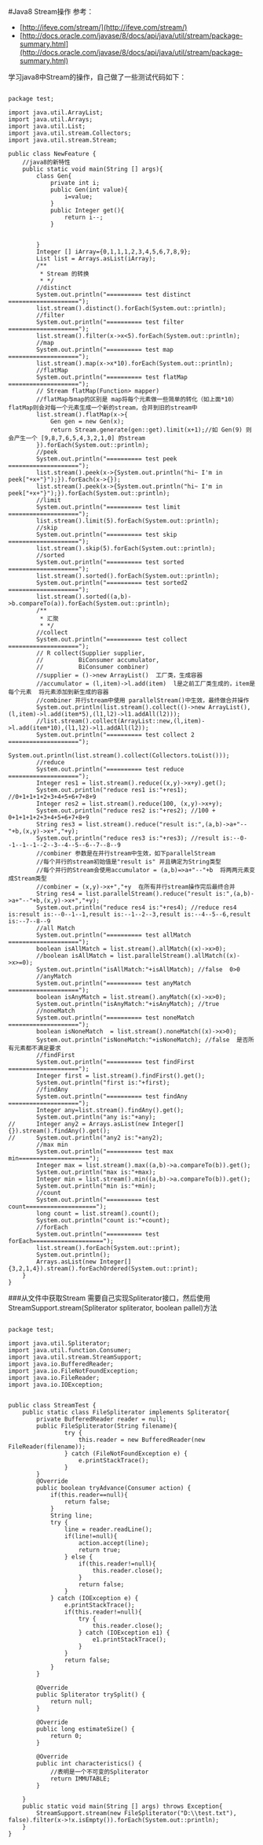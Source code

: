 <!--{layout:default title:Java8 Stream操作}-->
#Java8 Stream操作
参考：

* [http://ifeve.com/stream/](http://ifeve.com/stream/)
* [http://docs.oracle.com/javase/8/docs/api/java/util/stream/package-summary.html](http://docs.oracle.com/javase/8/docs/api/java/util/stream/package-summary.html)

学习java8中Stream的操作，自己做了一些测试代码如下：
<pre  class="language-java line-numbers"><code>
package test;

import java.util.ArrayList;
import java.util.Arrays;
import java.util.List;
import java.util.stream.Collectors;
import java.util.stream.Stream;

public class NewFeature {
    //java8的新特性
	public static void main(String [] args){
		class Gen{
			private int i;
			public Gen(int value){
				i=value;
			}
			public Integer get(){
				return i--;
			}
			
			
		}
		Integer [] iArray={0,1,1,1,2,3,4,5,6,7,8,9};
		List<Integer> list = Arrays.asList(iArray);
		/**
		 * Stream 的转换
		 * */
		//distinct
		System.out.println("========== test distinct ====================");
		list.stream().distinct().forEach(System.out::println);
		//filter
		System.out.println("========== test filter ====================");
		list.stream().filter(x->x<5).forEach(System.out::println);
		//map
		System.out.println("========== test map ====================");
		list.stream().map(x->x*10).forEach(System.out::println);
		//flatMap
		System.out.println("========== test flatMap ====================");
		//<R> Stream<R> flatMap(Function<? super T,? extends Stream<? extends R>> mapper)
		//flatMap与map的区别是 map将每个元素做一些简单的转化（如上面*10）  flatMap则会对每一个元素生成一个新的stream，合并到旧的stream中
		list.stream().flatMap(x->{
			Gen gen = new Gen(x);
			return Stream.generate(gen::get).limit(x+1);//如 Gen(9) 则会产生一个 [9,8,7,6,5,4,3,2,1,0] 的stream
		}).forEach(System.out::println);
		//peek
		System.out.println("========== test peek ====================");
		list.stream().peek(x->{System.out.println("hi~ I'm in peek["+x+"}");}).forEach(x->{});
		list.stream().peek(x->{System.out.println("hi~ I'm in peek["+x+"}");}).forEach(System.out::println);
		//limit
		System.out.println("========== test limit ====================");
		list.stream().limit(5).forEach(System.out::println);
		//skip
		System.out.println("========== test skip ====================");
		list.stream().skip(5).forEach(System.out::println);
		//sorted
		System.out.println("========== test sorted ====================");
		list.stream().sorted().forEach(System.out::println);
		System.out.println("========== test sorted2 ====================");
		list.stream().sorted((a,b)->b.compareTo(a)).forEach(System.out::println);
		/**
		 * 汇聚
		 * */
		//collect
		System.out.println("========== test collect ====================");
		//<R> R collect(Supplier<R> supplier,
	    //          BiConsumer<R,? super T> accumulator,
	    //          BiConsumer<R,R> combiner)
		//supplier = ()->new ArrayList<Integer>()  工厂类，生成容器
		//accumulator = (l,item)->l.add(item)  l是之前工厂类生成的，item是每个元素  将元素添加到新生成的容器
		//combiner 并行stream中使用 parallelStream()中生效，最终做合并操作
		System.out.println(list.stream().collect(()->new ArrayList<Integer>(),(l,item)->l.add(item*5),(l1,l2)->l1.addAll(l2)));
		//list.stream().collect(ArrayList::new,(l,item)->l.add(item*10),(l1,l2)->l1.addAll(l2));
		System.out.println("========== test collect 2 ====================");
		System.out.println(list.stream().collect(Collectors.toList()));
		//reduce
		System.out.println("========== test reduce ====================");
		Integer res1 = list.stream().reduce((x,y)->x+y).get();
		System.out.println("reduce res1 is:"+res1); //0+1+1+1+2+3+4+5+6+7+8+9
		Integer res2 = list.stream().reduce(100, (x,y)->x+y);
		System.out.println("reduce res2 is:"+res2); //100 + 0+1+1+1+2+3+4+5+6+7+8+9
		String res3 = list.stream().reduce("result is:",(a,b)->a+"--"+b,(x,y)->x+","+y);
		System.out.println("reduce res3 is:"+res3); //result is:--0--1--1--1--2--3--4--5--6--7--8--9
		//combiner 参数是在并行stream中生效，如下parallelStream
		//每个并行的stream初始值是"result is" 并且确定为String类型
		//每个并行的Stream会使用accumulator = (a,b)=>a+"--"+b  将两两元素变成Stream类型
		//combiner = (x,y)->x+","+y  在所有并行stream操作完后最终合并
		String res4 = list.parallelStream().reduce("result is:",(a,b)->a+"--"+b,(x,y)->x+","+y);
		System.out.println("reduce res4 is:"+res4); //reduce res4 is:result is:--0--1--1,result is:--1--2--3,result is:--4--5--6,result is:--7--8--9
		//all Match
		System.out.println("========== test allMatch ====================");
		boolean isAllMatch = list.stream().allMatch((x)->x>0);
		//boolean isAllMatch = list.parallelStream().allMatch((x)->x>=0);
		System.out.println("isAllMatch:"+isAllMatch); //false  0>0
		//anyMatch
		System.out.println("========== test anyMatch ====================");
		boolean isAnyMatch = list.stream().anyMatch((x)->x>0);
		System.out.println("isAnyMatch:"+isAnyMatch); //true
		//noneMatch
		System.out.println("========== test noneMatch ====================");
		boolean isNoneMatch  = list.stream().noneMatch((x)->x>0);
		System.out.println("isNoneMatch:"+isNoneMatch); //false  是否所有元素都不满足要求
		//findFirst
		System.out.println("========== test findFirst ====================");
		Integer first = list.stream().findFirst().get();
		System.out.println("first is:"+first);
		//findAny
		System.out.println("========== test findAny ====================");
		Integer any=list.stream().findAny().get();
		System.out.println("any is:"+any);
//		Integer any2 = Arrays.asList(new Integer[]{}).stream().findAny().get();
//		System.out.println("any2 is:"+any2);
		//max min
		System.out.println("========== test max min====================");
		Integer max = list.stream().max((a,b)->a.compareTo(b)).get();
		System.out.println("max is:"+max);
		Integer min = list.stream().min((a,b)->a.compareTo(b)).get();
		System.out.println("min is:"+min);
		//count
		System.out.println("========== test count====================");
		long count = list.stream().count();
		System.out.println("count is:"+count);
		//forEach
		System.out.println("========== test forEach====================");
		list.stream().forEach(System.out::print);
		System.out.println();
		Arrays.asList(new Integer[]{3,2,1,4}).stream().forEachOrdered(System.out::print);
	}
}
</code></pre>
###从文件中获取Stream
需要自己实现Spliterator接口，然后使用StreamSupport.stream(Spliterator spliterator, boolean pallel)方法

<pre class="language-java line-numbers"><code>
package test;

import java.util.Spliterator;
import java.util.function.Consumer;
import java.util.stream.StreamSupport;
import java.io.BufferedReader;
import java.io.FileNotFoundException;
import java.io.FileReader;
import java.io.IOException;


public class StreamTest {
    public static class FileSpliterator implements Spliterator<String>{
		private BufferedReader reader = null;
		public FileSpliterator(String filename){
				try {
	                this.reader = new BufferedReader(new FileReader(filename));
                } catch (FileNotFoundException e) {
	                e.printStackTrace();
                }
		}
		@Override
        public boolean tryAdvance(Consumer<? super String> action) {
			if(this.reader==null){
				return false;
			}
	        String line;
            try {
	            line = reader.readLine();
	            if(line!=null){
		        	action.accept(line);
		        	return true;
		        } else {
		        	if(this.reader!=null){
		        		this.reader.close();
		        	}
		        	return false;
		        }
            } catch (IOException e) {
	            e.printStackTrace();
	            if(this.reader!=null){
	            	try {
	                    this.reader.close();
                    } catch (IOException e1) {
	                    e1.printStackTrace();
                    }
	            }
	            return false;
            }
        }

		@Override
        public Spliterator<String> trySplit() {
			return null;
        }

		@Override
        public long estimateSize() {
			return 0;
        }

		@Override
        public int characteristics() {
			//表明是一个不可变的Spliterator
	        return IMMUTABLE;
        }
		
	}
	public static void main(String [] args) throws Exception{
		StreamSupport.stream(new FileSpliterator("D:\\test.txt"), false).filter(x->!x.isEmpty()).forEach(System.out::println);
	}
}
</code></pre>